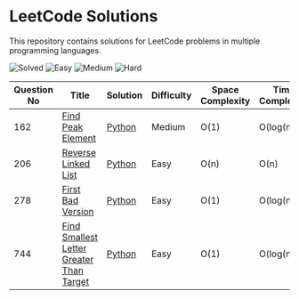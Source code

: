 # LeetCode Solutions

This repository contains solutions for LeetCode problems in multiple programming languages.


![Solved](https://img.shields.io/badge/Solved-4-blue)
![Easy](https://img.shields.io/badge/Easy-3-green)
![Medium](https://img.shields.io/badge/Medium-1-orange)
![Hard](https://img.shields.io/badge/Hard-0-red)


| Question No | Title | Solution | Difficulty | Space Complexity | Time Complexity |
|-------------|-------|----------|------------|------------------|-----------------|
| 162 | [Find Peak Element](https://leetcode.com/problems/first-bad-version/) | [Python](./Solutions/162.%20Find%20Peak%20Element.py) | Medium | O(1) | O(log(n)) |
| 206 | [Reverse Linked List](https://leetcode.com/problems/reverse-linked-list) | [Python](./Solutions/206.%20Reverse%20Linked%20List.py) | Easy | O(n) | O(n) |
| 278 | [First Bad Version](https://leetcode.com/problems/first-bad-version/) | [Python](./Solutions/278.%20First%20Bad%20Version.py) | Easy | O(1) | O(log(n)) |
| 744 | [Find Smallest Letter Greater Than Target](https://leetcode.com/problems/first-bad-version/) | [Python](./Solutions/744.%20Find%20Smallest%20Letter%20Greater%20Than%20Target.py) | Easy | O(1) | O(log(n)) |
